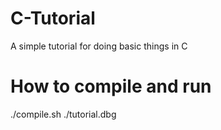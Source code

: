 # C-Tutorial
A simple tutorial for doing basic things in C

# How to compile and run
./compile.sh
./tutorial.dbg
